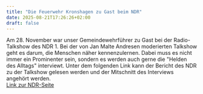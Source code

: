 ```yaml
---
title: "Die Feuerwehr Kronshagen zu Gast beim NDR"
date: 2025-08-21T17:26:26+02:00
draft: false
---
```


Am 28. November war unser Gemeindewehrführer zu Gast bei der Radio-Talkshow des NDR 1.
Bei der von Jan Malte Andresen moderierten Talkshow geht es darum, die Menschen näher kennenzulernen. Dabei muss es nicht immer ein Prominenter sein, sondern es werden auch gerne die "Helden des Alltags" interviewt.
Unter dem folgenden Link kann der Bericht des NDR zu der Talkshow gelesen werden und der Mitschnitt des Interviews angehört werden.  
[Link zur NDR-Seite](http://www.ndr.de/wellenord/sendungen/Retter-und-Brandopfer-Feuerwehrmann-Christian-Esselbach,shtalkesselbach100.html)
